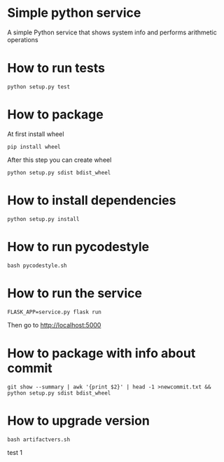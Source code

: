 # Simple python service
A simple Python service that shows system info and performs arithmetic operations

# How to run tests
```
python setup.py test
```

# How to package
At first install wheel
```
pip install wheel
```
After this step you can create wheel
```
python setup.py sdist bdist_wheel
```

# How to install dependencies 
```
python setup.py install
```
# How to run pycodestyle
```
bash pycodestyle.sh
```
# How to run the service
```
FLASK_APP=service.py flask run
```
Then go to [http://localhost:5000](http://localhost:5000)

# How to package with info about commit
```
git show --summary | awk '{print $2}' | head -1 >newcommit.txt && python setup.py sdist bdist_wheel
```

# How to upgrade version
```
bash artifactvers.sh 
```   


test
1
